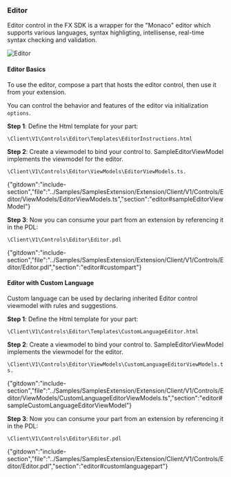 
### Editor

Editor control in the FX SDK is a wrapper for the "Monaco" editor which supports various languages, syntax highligting, intellisense, real-time syntax checking and validation.

![Editor][editor-code]

#### Editor Basics

To use the editor, compose a part that hosts the editor control, then use it from your extension.

You can control the behavior and features of the editor via initialization `options`.

**Step 1**: Define the Html template for your part:

`\Client\V1\Controls\Editor\Templates\EditorInstructions.html`

**Step 2**: Create a viewmodel to bind your control to. SampleEditorViewModel implements the viewmodel for the editor.

`\Client\V1\Controls\Editor\ViewModels\EditorViewModels.ts.`

{"gitdown":"include-section","file":"../Samples/SamplesExtension/Extension/Client/V1/Controls/Editor/ViewModels/EditorViewModels.ts","section":"editor#sampleEditorViewModel"}

**Step 3**: Now you can consume your part from an extension by referencing it in the PDL:

`\Client\V1\Controls\Editor\Editor.pdl`

{"gitdown":"include-section","file":"../Samples/SamplesExtension/Extension/Client/V1/Controls/Editor/Editor.pdl","section":"editor#custompart"}

[editor-code]: ../media/portalfx-controls/editor-code.png

#### Editor with Custom Language

Custom language can be used by declaring inherited Editor control viewmodel with rules and suggestions.

**Step 1**: Define the Html template for your part:

`\Client\V1\Controls\Editor\Templates\CustomLanguageEditor.html`

**Step 2**: Create a viewmodel to bind your control to. SampleEditorViewModel implements the viewmodel for the editor.

`\Client\V1\Controls\Editor\ViewModels\CustomLanguageEditorViewModels.ts.`

{"gitdown":"include-section","file":"../Samples/SamplesExtension/Extension/Client/V1/Controls/Editor/ViewModels/CustomLanguageEditorViewModels.ts","section":"editor#sampleCustomLanguageEditorViewModel"}

**Step 3**: Now you can consume your part from an extension by referencing it in the PDL:

`\Client\V1\Controls\Editor\Editor.pdl`

{"gitdown":"include-section","file":"../Samples/SamplesExtension/Extension/Client/V1/Controls/Editor/Editor.pdl","section":"editor#customlanguagepart"}
